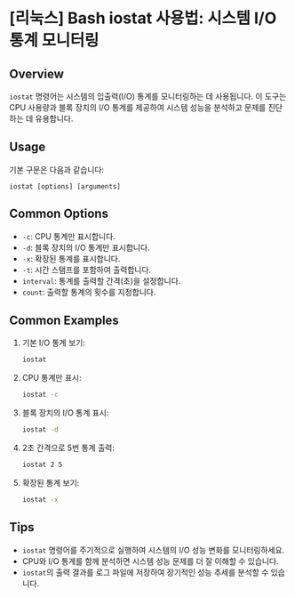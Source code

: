 # [리눅스] Bash iostat 사용법: 시스템 I/O 통계 모니터링

## Overview
`iostat` 명령어는 시스템의 입출력(I/O) 통계를 모니터링하는 데 사용됩니다. 이 도구는 CPU 사용량과 블록 장치의 I/O 통계를 제공하여 시스템 성능을 분석하고 문제를 진단하는 데 유용합니다.

## Usage
기본 구문은 다음과 같습니다:
```
iostat [options] [arguments]
```

## Common Options
- `-c`: CPU 통계만 표시합니다.
- `-d`: 블록 장치의 I/O 통계만 표시합니다.
- `-x`: 확장된 통계를 표시합니다.
- `-t`: 시간 스탬프를 포함하여 출력합니다.
- `interval`: 통계를 출력할 간격(초)을 설정합니다.
- `count`: 출력할 통계의 횟수를 지정합니다.

## Common Examples
1. 기본 I/O 통계 보기:
   ```bash
   iostat
   ```

2. CPU 통계만 표시:
   ```bash
   iostat -c
   ```

3. 블록 장치의 I/O 통계 표시:
   ```bash
   iostat -d
   ```

4. 2초 간격으로 5번 통계 출력:
   ```bash
   iostat 2 5
   ```

5. 확장된 통계 보기:
   ```bash
   iostat -x
   ```

## Tips
- `iostat` 명령어를 주기적으로 실행하여 시스템의 I/O 성능 변화를 모니터링하세요.
- CPU와 I/O 통계를 함께 분석하면 시스템 성능 문제를 더 잘 이해할 수 있습니다.
- `iostat`의 출력 결과를 로그 파일에 저장하여 장기적인 성능 추세를 분석할 수 있습니다.